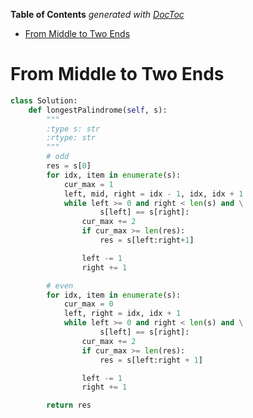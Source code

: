 <!-- START doctoc generated TOC please keep comment here to allow auto update -->
<!-- DON'T EDIT THIS SECTION, INSTEAD RE-RUN doctoc TO UPDATE -->
**Table of Contents**  *generated with [DocToc](https://github.com/thlorenz/doctoc)*

- [From Middle to Two Ends](#from-middle-to-two-ends)

<!-- END doctoc generated TOC please keep comment here to allow auto update -->


# From Middle to Two Ends

```python
class Solution:
    def longestPalindrome(self, s):
        """
        :type s: str
        :rtype: str
        """
        # odd
        res = s[0]
        for idx, item in enumerate(s):
            cur_max = 1
            left, mid, right = idx - 1, idx, idx + 1
            while left >= 0 and right < len(s) and \
                    s[left] == s[right]:
                cur_max += 2
                if cur_max >= len(res):
                    res = s[left:right+1]

                left -= 1
                right += 1

        # even
        for idx, item in enumerate(s):
            cur_max = 0
            left, right = idx, idx + 1
            while left >= 0 and right < len(s) and \
                    s[left] == s[right]:
                cur_max += 2
                if cur_max >= len(res):
                    res = s[left:right + 1]

                left -= 1
                right += 1

        return res
```
